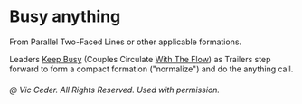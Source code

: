 
# Busy anything

From Parallel Two-Faced Lines or other applicable formations.

Leaders [Keep Busy](../c3a/keep_busy.md)
(Couples Circulate [With The Flow](../c1/with_the_flow.md))
as Trailers step forward to form a compact formation ("normalize")
and do the anything call.

###### @ Vic Ceder. All Rights Reserved.  Used with permission.
